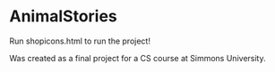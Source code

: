 # AnimalStories

Run shopicons.html to run the project!

Was created as a final project for a CS course at Simmons University.
